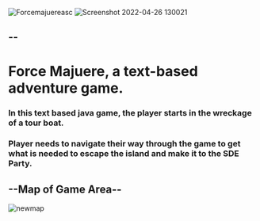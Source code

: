 ![Forcemajuereasc](https://user-images.githubusercontent.com/58896705/165787282-819b70e6-4680-4238-b0c6-33d85555aa83.jpg)
![Screenshot 2022-04-26 130021](https://user-images.githubusercontent.com/58896705/167168029-e50c55a6-a615-4f49-8a8b-418be864fc17.jpg)
## --
# Force Majuere, a text-based adventure game.

### In this text based java game, the player starts in the wreckage of a tour boat. 
### Player needs to navigate their way through the game to get what is needed to escape the island and make it to the SDE Party.

## --Map of Game Area--
![newmap](https://user-images.githubusercontent.com/58896705/166499941-2699f43b-82e2-476f-a07e-bac8718b8a12.jpg)
